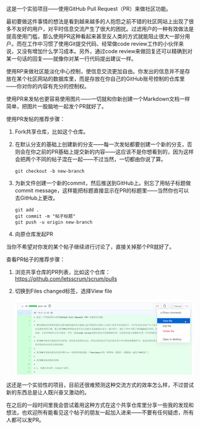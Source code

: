 这是一个实验项目——使用GitHub Pull Request（PR）来做社区功能。

最初要做这件事情的想法是看到越来越多的人抱怨之前不错的社区网站上出现了很多不友好的用户，对平时信息交流产生了很大的困扰。过滤用户的一种有效做法是提高使用门槛，那么使用PR这种看起来甚至反人类的方式就能阻止很大一部分用户。而在工作中习惯了使用Git提交代码、经常做code review工作的小伙伴来说，又没有增加什么学习成本。另外，通过code review来做回复还可以精确到对某一句话的回复——就像你对某一行代码提出建议一样。

使用RP来做社区能淡化中心控制，使信息交流更加自由。你发出的信息并不是存放在某个社区网站的数据库里，而是存放在你自己的GitHub账号控制的仓库里——你对你的内容有充分的控制权。

使用PR来发帖也更容易使用图片——一切就和你新创建一个Markdown文档一样简单，把图片一股脑地一起发个PR就好了。

使用PR发帖的推荐步骤：

1. Fork共享仓库，比如这个仓库。

2. 在默认分支的基础上创建新的分支——每一次发帖都要创建一个新的分支，否则会在你之前的PR基础上提交新的内容——这应该不是你想看到的，因为这样会把两个不同的帖子混在一起——不过当然，一切都由你说了算。

   ```
   git checkout -b new-branch
   ```

3. 为新文件创建一个新的commit，然后推送到GitHub上。别忘了用帖子标题做commit message，这样能把标题直接显示在PR的标题里——当然你也可以去GitHub上更改。

   ```
   git add .
   git commit -m "帖子标题"
   git push -u origin new-branch
   ```

4. 向原仓库发起PR

当你不希望对你发的某个帖子继续进行讨论了，直接关掉那个PR就好了。

查看PR帖子的推荐步骤：

1. 浏览共享仓库的PR列表，比如这个仓库：https://github.com/letsscrum/scrum/pulls

2. 切换到Files changed标签，选择View file

   ![](Snipaste_2020-07-08_00-33-07.png)

这还是一个实验性的项目，目前还很难预测这种交流方式的效率怎么样，不过尝试新的东西总是让人既兴奋又激动的。

在之后的一段时间里我会尝试着用这种方式在这个共享仓库里分享一些我的发现和想法，也欢迎所有能看见这个帖子的朋友一起加入进来——不要有任何疑虑，所有人都可以发PR。